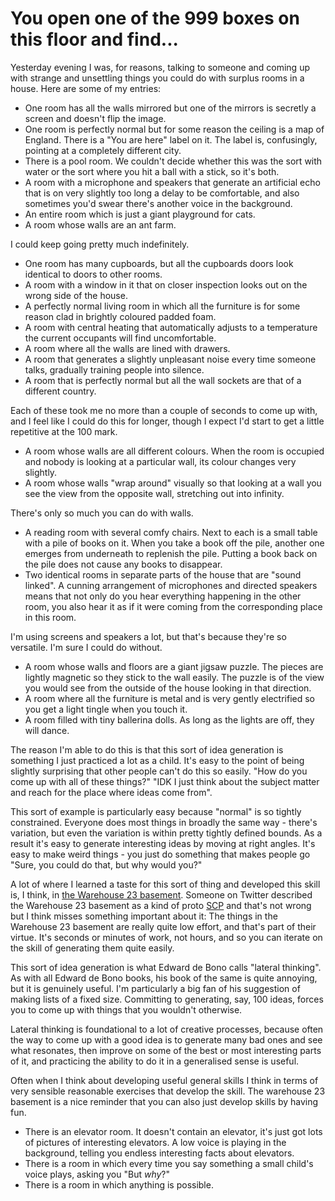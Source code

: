 # You open one of the 999 boxes on this floor and find...

Yesterday evening I was, for reasons, talking to someone and coming up with strange and unsettling things you could do with surplus rooms in a house. Here are some of my entries:

* One room has all the walls mirrored but one of the mirrors is secretly a screen and doesn't flip the image.
* One room is perfectly normal but for some reason the ceiling is a map of England. There is a "You are here" label on it. The label is, confusingly, pointing at a completely different city.
* There is a pool room. We couldn't decide whether this was the sort with water or the sort where you hit a ball with a stick, so it's both.
* A room with a microphone and speakers that generate an artificial echo that is on very slightly too long a delay to be comfortable, and also sometimes you'd swear there's another voice in the background.
* An entire room which is just a giant playground for cats.
* A room whose walls are an ant farm.

I could keep going pretty much indefinitely.

* One room has many cupboards, but all the cupboards doors look identical to doors to other rooms.
* A room with a window in it that on closer inspection looks out on the wrong side of the house.
* A perfectly normal living room in which all the furniture is for some reason clad in brightly coloured padded foam.
* A room with central heating that automatically adjusts to a temperature the current occupants will find uncomfortable.
* A room where all the walls are lined with drawers.
* A room that generates a slightly unpleasant noise every time someone talks, gradually training people into silence.
* A room that is perfectly normal but all the wall sockets are that of a different country.

Each of these took me no more than a couple of seconds to come up with, and I feel like I could do this for longer, though I expect I'd start to get a little repetitive at the 100 mark.

* A room whose walls are all different colours. When the room is occupied and nobody is looking at a particular wall, its colour changes very slightly.
* A room whose walls "wrap around" visually so that looking at a wall you see the view from the opposite wall, stretching out into infinity.

There's only so much you can do with walls.

* A reading room with several comfy chairs. Next to each is a small table with a pile of books on it. When you take a book off the pile, another one emerges from underneath to replenish the pile. Putting a book back on the pile does not cause any books to disappear.
* Two identical rooms in separate parts of the house that are "sound linked". A cunning arrangement of microphones and directed speakers means that not only do you hear everything happening in the other room, you also hear it as if it were coming from the corresponding place in this room.

I'm using screens and speakers a lot, but that's because they're so versatile. I'm sure I could do without.

* A room whose walls and floors are a giant jigsaw puzzle. The pieces are lightly magnetic so they stick to the wall easily. The puzzle is of the view you would see from the outside of the house looking in that direction.
* A room where all the furniture is metal and is very gently electrified so you get a light tingle when you touch it.
* A room filled with tiny ballerina dolls. As long as the lights are off, they will dance.

The reason I'm able to do this is that this sort of idea generation is something I just practiced a lot as a child. It's easy to the point of being slightly surprising that other people can't do this so easily.
"How do you come up with all of these things?" "IDK I just think about the subject matter and reach for the place where ideas come from".

This sort of example is particularly easy because "normal" is so tightly constrained. Everyone does most things in broadly the same way - there's variation, but even the variation is within pretty tightly defined bounds. As a result it's easy to generate interesting ideas by moving at right angles. It's easy to make weird things - you just do something that makes people go "Sure, you could do that, but why would you?"

A lot of where I learned a taste for this sort of thing and developed this skill is, I think, in [the Warehouse 23 basement](http://basement.warehouse23.com/). Someone on Twitter described the Warehouse 23 basement as a kind of proto [SCP](http://www.scpwiki.com/) and that's not wrong but I think misses something important about it: The things in the Warehouse 23 basement are really quite low effort, and that's part of their virtue. It's seconds or minutes of work, not hours, and so you can iterate on the skill of generating them quite easily.

This sort of idea generation is what Edward de Bono calls "lateral thinking". As with all Edward de Bono books, his book of the same is quite annoying, but it is genuinely useful. I'm particularly a big fan of his suggestion of making lists of a fixed size. Committing to generating, say, 100 ideas, forces you to come up with things that you wouldn't otherwise.

Lateral thinking is foundational to a lot of creative processes, because often the way to come up with a good idea is to generate many bad ones and see what resonates, then improve on some of the best or most interesting parts of it, and practicing the ability to do it in a generalised sense is useful.

Often when I think about developing useful general skills I think in terms of very sensible reasonable exercises that develop the skill. The warehouse 23 basement is a nice reminder that you can also just develop skills by having fun.

* There is an elevator room. It doesn't contain an elevator, it's just got lots of pictures of interesting elevators. A low voice is playing in the background, telling you endless interesting facts about elevators.
* There is a room in which every time you say something a small child's voice plays, asking you "But *why*?"
* There is a room in which anything is possible.
